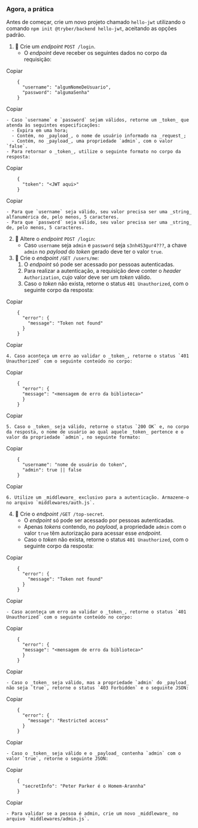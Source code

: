 ### Agora, a prática

Antes de começar, crie um novo projeto chamado `hello-jwt` utilizando o comando `npm init @tryber/backend hello-jwt`, aceitando as opções padrão.

1.  🚀 Crie um _endpoint_ `POST /login`.
    *   O _endpoint_ deve receber os seguintes dados no corpo da requisição:

Copiar

        {
          "username": "algumNomeDeUsuario",
          "password": "algumaSenha"
        }

Copiar

    - Caso `username` e `password` sejam válidos, retorne um _token_ que atenda às seguintes especificações:
      - Expira em uma hora;
      - Contém, no _payload_, o nome de usuário informado na _request_;
      - Contém, no _payload_, uma propriedade `admin`, com o valor `false`.
    - Para retornar o _token_, utilize o seguinte formato no corpo da resposta:

Copiar

        {
          "token": "<JWT aqui>"
        }

Copiar

    - Para que `username` seja válido, seu valor precisa ser uma _string_ alfanumérica de, pelo menos, 5 caracteres.
    - Para que `password` seja válido, seu valor precisa ser uma _string_ de, pelo menos, 5 caracteres.

2.  🚀 Altere o _endpoint_ `POST /login`:
    *   Caso `username` seja `admin` e `password` seja `s3nh4S3gur4???`, a chave `admin` no _payload_ do _token_ gerado deve ter o valor `true`.
3.  🚀 Crie o _endpoint_ `/GET /users/me`:
    1.  O _endpoint_ só pode ser acessado por pessoas autenticadas.
    2.  Para realizar a autenticação, a requisição deve conter o _header_ `Authorization`, cujo valor deve ser um _token_ válido.
    3.  Caso o _token_ não exista, retorne o status `401 Unauthorized`, com o seguinte corpo da resposta:

Copiar

        {
          "error": {
            "message": "Token not found"
          }
        }

Copiar

    4. Caso aconteça um erro ao validar o _token_, retorne o status `401 Unauthorized` com o seguinte conteúdo no corpo:

Copiar

        {
          "error": {
          "message": "<mensagem de erro da biblioteca>"
          }
        }

Copiar

    5. Caso o _token_ seja válido, retorne o status `200 OK` e, no corpo da resposta, o nome de usuário ao qual aquele _token_ pertence e o valor da propriedade `admin`, no seguinte formato:

Copiar

        {
          "username": "nome de usuário do token",
          "admin": true || false
        }

Copiar

    6. Utilize um _middleware_ exclusivo para a autenticação. Armazene-o no arquivo `middlewares/auth.js`.

4.  🚀 Crie o _endpoint_ `/GET /top-secret`.
    *   O _endpoint_ só pode ser acessado por pessoas autenticadas.
    *   Apenas _tokens_ contendo, no _payload_, a propriedade `admin` com o valor `true` têm autorização para acessar esse _endpoint_.
    *   Caso o _token_ não exista, retorne o status `401 Unauthorized`, com o seguinte corpo da resposta:

Copiar

        {
          "error": {
            "message": "Token not found"
          }
        }

Copiar

    - Caso aconteça um erro ao validar o _token_, retorne o status `401 Unauthorized` com o seguinte conteúdo no corpo:

Copiar

        {
          "error": {
          "message": "<mensagem de erro da biblioteca>"
          }
        }

Copiar

    - Caso o _token_ seja válido, mas a propriedade `admin` do _payload_ não seja `true`, retorne o status `403 Forbidden` e o seguinte JSON:

Copiar

        {
          "error": {
            "message": "Restricted access"
          }
        }

Copiar

    - Caso o _token_ seja válido e o _payload_ contenha `admin` com o valor `true`, retorne o seguinte JSON:

Copiar

        {
          "secretInfo": "Peter Parker é o Homem-Arannha"
        }

Copiar

    - Para validar se a pessoa é admin, crie um novo _middleware_ no arquivo `middlewares/admin.js`.

